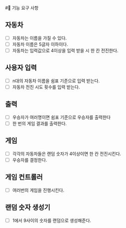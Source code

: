 #🚀 기능 요구 사항

## 자동차
- [ ] 자동차는 이름을 가질 수 있다.
- [ ] 자동차 이름은 5글자 이하이다.
- [ ] 자동차는 입력값으로 4이상을 입력 받을 시 한 칸 전진한다.

## 사용자 입력
- [ ] n대의 자동차 이름을 쉼표 기준으로 입력 받는다.
- [ ] 자동차 전진 시도 횟수를 입력 받는다.

## 출력
- [ ] 우승자가 여러명이면 쉼표 기준으로 우승자를 출력한다
- [ ] 한 번의 게임 결과를 출력한다.

## 게임 
- [ ] 각각의 자동차들은 랜덤 숫자가 4이상이면 한 칸 전진시킨다.
- [ ] 우승자를 결정한다.

## 게임 컨트롤러
- [ ] 여러번의 게임을 진행시킨다.

## 랜덤 숫자 생성기
- [ ] 1에서 9사이의 숫자를 랜덤으로 생성해준다.


